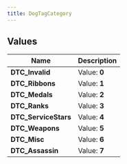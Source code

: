 ```yaml
---
title: DogTagCategory
---
```


## Values

| Name | Description |
| ---- | ----------- |
| **DTC\_Invalid** | Value: **0** |
| **DTC\_Ribbons** | Value: **1** |
| **DTC\_Medals** | Value: **2** |
| **DTC\_Ranks** | Value: **3** |
| **DTC\_ServiceStars** | Value: **4** |
| **DTC\_Weapons** | Value: **5** |
| **DTC\_Misc** | Value: **6** |
| **DTC\_Assassin** | Value: **7** |

